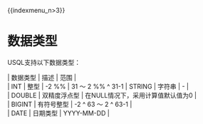 {{indexmenu_n>3}}

# 数据类型

USQL支持以下数据类型：

| 数据类型   | 描述     | 范围                  |                  
| INT    | 整型     | \-2 %%              | 31 ～ 2 %% ^ 31-1 
| STRING | 字符串    | \-                  |                  
| DOUBLE | 双精度浮点型 | 在NULL情况下，采用计算值默认值为0 |                  
| BIGINT | 有符号整型  | \-2 ^ 63 ～ 2 ^ 63-1 |                  
| DATE   | 日期类型   | YYYY-MM-DD          |                  
